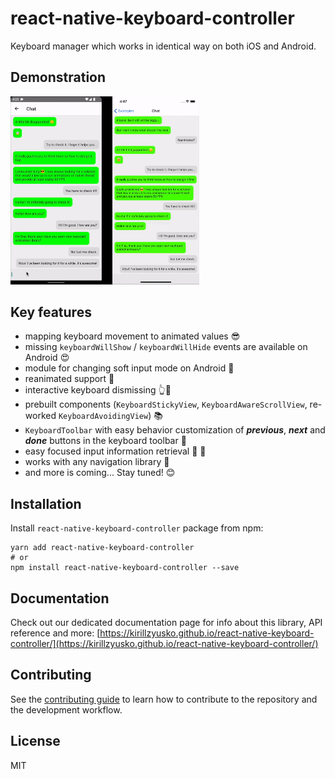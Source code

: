 # react-native-keyboard-controller

Keyboard manager which works in identical way on both iOS and Android.

## Demonstration

<img src="./gifs/demo.gif?raw=true" width="60%">

## Key features

- mapping keyboard movement to animated values 😎
- missing `keyboardWillShow` / `keyboardWillHide` events are available on Android 😍
- module for changing soft input mode on Android 🤔
- reanimated support 🚀
- interactive keyboard dismissing 👆📱
- prebuilt components (`KeyboardStickyView`, `KeyboardAwareScrollView`, re-worked `KeyboardAvoidingView`) 📚
- `KeyboardToolbar` with easy behavior customization of _**previous**_, _**next**_ and _**done**_ buttons in the keyboard toolbar 📐
- easy focused input information retrieval 📝 🔮
- works with any navigation library 🧭
- and more is coming... Stay tuned! 😊

## Installation

Install `react-native-keyboard-controller` package from npm:

```shell
yarn add react-native-keyboard-controller
# or
npm install react-native-keyboard-controller --save
```

## Documentation

Check out our dedicated documentation page for info about this library, API reference and more: [https://kirillzyusko.github.io/react-native-keyboard-controller/](https://kirillzyusko.github.io/react-native-keyboard-controller/)

## Contributing

See the [contributing guide](CONTRIBUTING.md) to learn how to contribute to the repository and the development workflow.

## License

MIT
